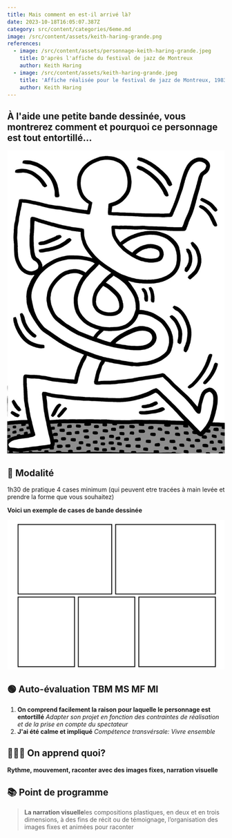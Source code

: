 ```yaml
---
title: Mais comment en est-il arrivé là?
date: 2023-10-18T16:05:07.387Z
category: src/content/categories/6eme.md
image: /src/content/assets/keith-haring-grande.png
references:
  - image: /src/content/assets/personnage-keith-haring-grande.jpeg
    title: D'après l'affiche du festival de jazz de Montreux
    author: Keith Haring
  - image: /src/content/assets/keith-haring-grande.jpeg
    title: 'Affiche réalisée pour le festival de jazz de Montreux, 1983'
    author: Keith Haring
---
```


## **À l'aide une petite bande dessinée, vous montrerez comment et pourquoi ce personnage est tout entortillé...**

![](/src/content/assets/personnage-keith-haring-grande.jpeg)

## **🔎 Modalité**

1h30 de pratique 4 cases minimum (qui peuvent etre tracées à main levée et prendre la forme que vous souhaitez)

**Voici un exemple de cases de bande dessinée**

![](/src/content/assets/cases-grande.jpeg)

## **🟢 Auto-évaluation TBM MS MF MI**

1. **On comprend facilement la raison pour laquelle le personnage est entortillé** *Adapter son projet en fonction des contraintes de réalisation et de la prise en compte du spectateur*
2. **J'ai été calme et impliqué** *Compétence transvérsale: Vivre ensemble*

## 👩🏼‍🏫 On apprend quoi?

**Rythme, mouvement, raconter avec des images fixes, narration visuelle**

## **📚 Point de programme**

> **La narration visuelle**les compositions plastiques, en deux et en trois dimensions, à des fins de récit ou de témoignage, l’organisation des images fixes et animées pour raconter
